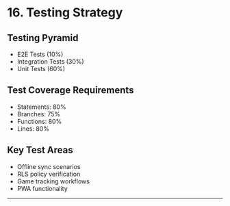 # 16. Testing Strategy

## Testing Pyramid
- E2E Tests (10%)
- Integration Tests (30%)
- Unit Tests (60%)

## Test Coverage Requirements
- Statements: 80%
- Branches: 75%
- Functions: 80%
- Lines: 80%

## Key Test Areas
- Offline sync scenarios
- RLS policy verification
- Game tracking workflows
- PWA functionality

---
